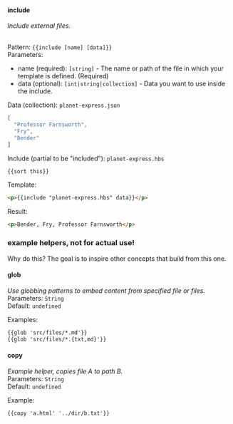 
#### include 
_Include external files._

<br>Pattern: `{{include [name] [data]}}`
<br>Parameters:

* name (required): `[string]` - The name or path of the file in which your template is defined. (Required)
* data (optional): `[int|string|collection]` - Data you want to use inside the include. 

Data (collection): `planet-express.json`

``` js
[
  "Professor Farnsworth", 
  "Fry", 
  "Bender"
]
```

Include (partial to be "included"): `planet-express.hbs`
``` html
{{sort this}}
```

Template:
``` html
<p>{{include "planet-express.hbs" data}}</p>
```

Result:
``` html
<p>Bender, Fry, Professor Farnsworth</p>
```


### example helpers, not for actual use!

Why do this? The goal is to inspire other concepts that build from this one.

#### glob
_Use globbing patterns to embed content from specified file or files._
<br>Parameters: `String`
<br> Default: `undefined`

Examples:
``` html
{{glob 'src/files/*.md'}}
{{glob 'src/files/*.{txt,md}'}}
```

#### copy
_Example helper, copies file A to path B._
<br>Parameters: `String`
<br> Default: `undefined`

Example:
``` html
{{copy 'a.html' '../dir/b.txt'}}
```